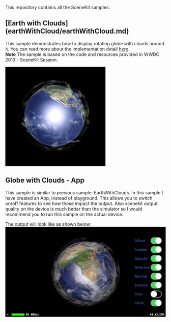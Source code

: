 This repository contains all the SceneKit samples.

## [Earth with Clouds] (earthWithCloud/earthWithCloud.md)
This sample demonstrates how to display rotating globe with clouds around it. You can read more about the implementation detail [here](earthWithCloud/earthWithCloud.md).  
**Note** The sample is based on the code and resources provided in WWDC 2013 - SceneKit Session.  

![output image ](https://github.com/shakirali/scenekitResources/blob/master/GlobeWithClouds.gif)

## Globe with Clouds - App
This sample is similar to previous sample: EarthWithClouds. In this sample I have created an App, instead of playground. This allows you to switch on/off features to see how those impact the output. Also scenekit output quality on the device is much better than the simulator so I would recommend you to run this sample on the actual device.  

The output will look like as shown below:  
![output image](https://github.com/shakirali/scenekitResources/blob/master/GlobeWithClouds-App.jpg)
